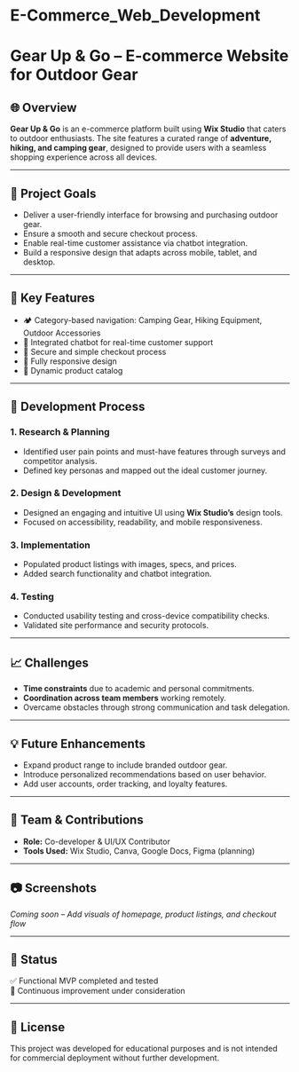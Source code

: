# E-Commerce_Web_Development
# Gear Up & Go – E-commerce Website for Outdoor Gear

## 🌐 Overview
**Gear Up & Go** is an e-commerce platform built using **Wix Studio** that caters to outdoor enthusiasts. The site features a curated range of **adventure, hiking, and camping gear**, designed to provide users with a seamless shopping experience across all devices.

---

## 🎯 Project Goals
- Deliver a user-friendly interface for browsing and purchasing outdoor gear.
- Ensure a smooth and secure checkout process.
- Enable real-time customer assistance via chatbot integration.
- Build a responsive design that adapts across mobile, tablet, and desktop.

---

## 🚀 Key Features
- 🏕️ Category-based navigation: Camping Gear, Hiking Equipment, Outdoor Accessories
- 💬 Integrated chatbot for real-time customer support
- 🔐 Secure and simple checkout process
- 📱 Fully responsive design
- 🛒 Dynamic product catalog

---

## 🔧 Development Process

### 1. Research & Planning
- Identified user pain points and must-have features through surveys and competitor analysis.
- Defined key personas and mapped out the ideal customer journey.

### 2. Design & Development
- Designed an engaging and intuitive UI using **Wix Studio’s** design tools.
- Focused on accessibility, readability, and mobile responsiveness.

### 3. Implementation
- Populated product listings with images, specs, and prices.
- Added search functionality and chatbot integration.

### 4. Testing
- Conducted usability testing and cross-device compatibility checks.
- Validated site performance and security protocols.

---

## 📈 Challenges
- **Time constraints** due to academic and personal commitments.
- **Coordination across team members** working remotely.
- Overcame obstacles through strong communication and task delegation.

---

## 💡 Future Enhancements
- Expand product range to include branded outdoor gear.
- Introduce personalized recommendations based on user behavior.
- Add user accounts, order tracking, and loyalty features.

---

## 👥 Team & Contributions
- **Role:** Co-developer & UI/UX Contributor  
- **Tools Used:** Wix Studio, Canva, Google Docs, Figma (planning)

---

## 📷 Screenshots
*Coming soon – Add visuals of homepage, product listings, and checkout flow*

---

## 📌 Status
✅ Functional MVP completed and tested  
🔄 Continuous improvement under consideration

---

## 📝 License
This project was developed for educational purposes and is not intended for commercial deployment without further development.

